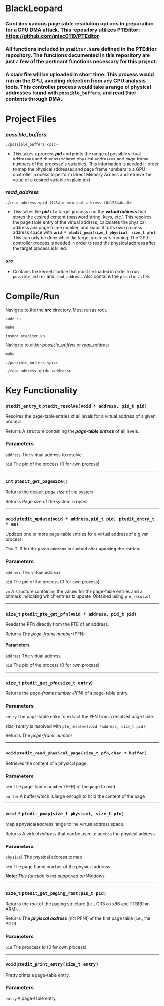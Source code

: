 # **BlackLeopard**
### Contains various page table resolution options in preparation for a GPU DMA attack. This repository utilizes **PTEditor**: https://github.com/misc0110/PTEditor ###

### All functions included in `pteditor.h` are defined in the PTEditor repository. The functions documented in this repository are just a few of the pertinant functions necessary for this project. ###

### A ***cuda*** file will be uploaded in short time. This process would run on the GPU, avoiding detection from any CPU analysis tools. This controller process would take a range of physical addresses found with `possible_buffers`, and read thier contents through DMA. ###

# Project Files

### ***possible_buffers***  

`./possible_buffers <pid>`

- This takes a process ***pid*** and prints the range of possible virtual addresses and thier associated physical addresses
and page frame numbers of the processe's variables. This information is needed in order to map the physical addresses and page frame numbers to a 
GPU controller process to perform Direct Memory Access and retrieve the value of a desired variable in plain text. 

### ***read_address***     

`./read_address <pid (1234)> <virtual address (0x1234abcd)>`

- This takes the ***pid*** of a target process and the ***virtual address*** that stores the desired content (password string, keys, etc.)
This resolves the page table entry of the virtual address, calculates the physical address and page frame number, and maps it to its own process 
address space with **`void * ptedit_pmap(size_t physical, size_t pfn)`**. This can only be done while the target process is running. 
The GPU controller process is needed in order to read the physical address after the target process is killed. 

### ***src***

- Contains the kernel module that must be loaded in order to run `possible_buffer` and `read_address`. Also contains the
`pteditor.h` file.

# **Compile/Run**

Navigate to the the **src** directory. Must run as root.

`sudo su`

`make`

`insmod pteditor.ko`

Navigate to either *possible_buffers* or *read_address*

`make`

`./possible_buffers <pid>`

`./read_address <pid> <address>`


# **Key Functionality**

### `ptedit_entry_t` `ptedit_resolve(void * address, pid_t pid)`

Resolves the page-table entries of all levels for a virtual address of a given process.

Returns A structure containing the ***page-table entries*** of all levels.

### Parameters

`address` The virtual address to resolve

`pid` The pid of the process (0 for own process)

___


### `int` `ptedit_get_pagesize()` 

Returns the default *page size* of the system

Returns Page size of the system in *bytes*

___



### `void` `ptedit_update(void * address,pid_t pid, ptedit_entry_t * vm)` 

Updates one or more page-table entries for a virtual address of a given process. 

The TLB for the given address is flushed after updating the entries.

### Parameters

`address` The virtual address

`pid` The pid of the process (0 for own process)

`vm` A structure containing the values for the page-table entries and a bitmask indicating which entries to update. Obtained using `pte_resolve(`


___


###  `size_t` `ptedit_pte_get_pfn(void * address, pid_t pid)` 

Reads the PFN directly from the PTE of an address.

Returns *The page-frame number* (PFN)

#### Parameters

`address` The virtual address

`pid` The pid of the process (0 for own process)


___


### `size_t` `ptedit_get_pfn(size_t entry)` 

Returns the *page-frame number (PFN)* of a page-table entry.

### Parameters

`entry` The page-table entry to extract the PFN from a resolved page table. 

*size_t entry* is resolved with `pte_resolve(void *address, size_t pid)`

Returns The *page-frame number*
___

### `void` `ptedit_read_physical_page(size_t pfn,char * buffer)` 

Retrieves the content of a physical page.

### Parameters

`pfn` The page-frame number (PFN) of the page to read

`buffer` A buffer which is large enough to hold the content of the page

___

### `void *` `ptedit_pmap(size_t physical, size_t pfn)`

Map a physical address range to the virtual address space.

Returns A *virtual address* that can be used to access the physical address.

### Parameters

`physical` The physical address to map

`pfn` The page frame number of the physical address

**Note:** *This function is not supported on Windows.*

___

### `size_t` `ptedit_get_paging_root(pid_t pid)`

Returns the *root* of the paging structure (i.e., CR3 on x86 and TTBR0 on ARM).

Returns The ***phyiscal address*** (not PFN!) of the first page table (i.e., the PGD)

### Parameters

`pid` The proccess id (0 for own process)

___

### `void` `ptedit_print_entry(size_t entry)`

Pretty prints a page-table entry.

### Parameters

`entry` A page-table entry
